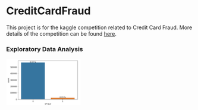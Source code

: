 # CreditCardFraud
 This project is for the kaggle competition related to Credit Card Fraud. More details of the competition can be found [here](https://www.kaggle.com/c/ieee-fraud-detection/). 

### Exploratory Data Analysis
<img src="target.png" width="200px">
